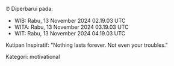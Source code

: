 ⏰ Diperbarui pada:
- WIB: Rabu, 13 November 2024 02.19.03 UTC
- WITA: Rabu, 13 November 2024 03.19.03 UTC
- WIT: Rabu, 13 November 2024 04.19.03 UTC

Kutipan Inspiratif:
"Nothing lasts forever. Not even your troubles."


Kategori: motivational

